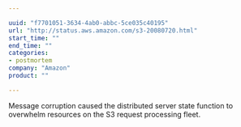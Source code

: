 ```yaml
---

uuid: "f7701051-3634-4ab0-abbc-5ce035c40195"
url: "http://status.aws.amazon.com/s3-20080720.html"
start_time: ""
end_time: ""
categories:
- postmortem
company: "Amazon"
product: ""

---
```


Message corruption caused the distributed server state function to overwhelm resources on the S3 request processing fleet.
